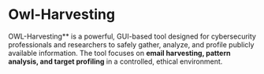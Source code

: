 # Owl-Harvesting
OWL-Harvesting** is a powerful, GUI-based tool designed for cybersecurity professionals and researchers to safely gather, analyze, and profile publicly available information. The tool focuses on **email harvesting, pattern analysis, and target profiling** in a controlled, ethical environment.  
